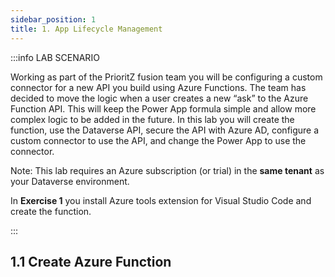 ```yaml
---
sidebar_position: 1
title: 1. App Lifecycle Management
---
```


:::info LAB SCENARIO

Working as part of the PrioritZ fusion team you will be configuring a custom connector for a new API you build using Azure Functions. The team has decided to move the logic when a user creates a new “ask” to the Azure Function API. This will keep the Power App formula simple and allow more complex logic to be added in the future. In this lab you will create the function, use the Dataverse API, secure the API with Azure AD, configure a custom connector to use the API, and change the Power App to use the connector.

Note: This lab requires an Azure subscription (or trial) in the **same tenant** as your Dataverse environment.



In **Exercise 1** you install Azure tools extension for Visual Studio Code and create the function.

:::

## 1.1 Create Azure Function

